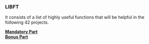 ### LIBFT
It consists of a list of highly useful functions that will be helpful in the following 42 projects.

[**Mandatory Part**](Mandatory/)  
[**Bonus Part**](Bonus/)  

